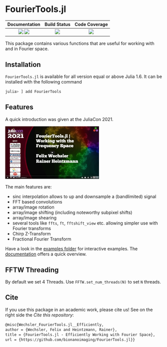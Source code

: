 # FourierTools.jl


| **Documentation**                       | **Build Status**                          | **Code Coverage**               |
|:---------------------------------------:|:-----------------------------------------:|:-------------------------------:|
| [![][docs-stable-img]][docs-stable-url] [![][docs-dev-img]][docs-dev-url] | [![][CI-img]][CI-url] | [![][codecov-img]][codecov-url] |


This package contains various functions that are useful for working with and in Fourier space.

## Installation
`FourierTools.jl` is available for all version equal or above Julia 1.6.
It can be installed with the following command

```julia
julia> ] add FourierTools
```

## Features
A quick introduction was given at the JuliaCon 2021.

<a href="https://www.youtube.com/watch?v=qYgJDb_Ko2E"><img src="docs/src/assets/julia_con.jpg"  width="300"></a>

The main features are:
* sinc interpolation allows to up and downsample a (bandlimited) signal
* FFT based convolutions
* array/image rotation 
* array/image shifting (including noteworthy subpixel shifts)
* array/image shearing
* several tools like `ffts`, `ft`, `fftshift_view` etc. allowing simpler use with Fourier transforms
* Chirp Z-Transform
* Fractional Fourier Transform

Have a look in the [examples folder](examples/) for interactive examples. The [documentation](https://bionanoimaging.github.io/FourierTools.jl/dev/) offers a quick overview.

## FFTW Threading
By default we set 4 Threads. Use `FFTW.set_num_threads(N)` to set `N` threads.


## Cite
If you use this package in an academic work, please cite us!
See on the right side the *Cite this repository*:
```
@misc{Wechsler_FourierTools.jl__Efficiently,
author = {Wechsler, Felix and Heintzmann, Rainer},
title = {FourierTools.jl - Efficiently Working with Fourier Space},
url = {https://github.com/bionanoimaging/FourierTools.jl}}
```


[docs-dev-img]: https://img.shields.io/badge/docs-dev-pink.svg
[docs-dev-url]: https://bionanoimaging.github.io/FourierTools.jl/dev/

[docs-stable-img]: https://img.shields.io/badge/docs-stable-darkgreen.svg
[docs-stable-url]: https://bionanoimaging.github.io/FourierTools.jl/stable/

[CI-img]: https://github.com/bionanoimaging/FourierTools.jl/actions/workflows/ci.yml/badge.svg
[CI-url]: https://github.com/bionanoimaging/FourierTools.jl/actions/workflows/ci.yml

[codecov-img]: https://codecov.io/gh/bionanoimaging/FourierTools.jl/branch/main/graph/badge.svg?token=6XWI1M1MPB
[codecov-url]: https://codecov.io/gh/bionanoimaging/FourierTools.jl
